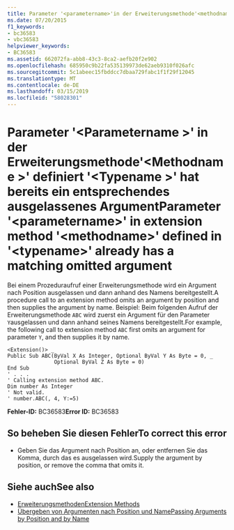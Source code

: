 ```yaml
---
title: Parameter '<parametername>'in der Erweiterungsmethode'<methodname>'definiert '<typename>' hat bereits ein entsprechendes ausgelassenes Argument
ms.date: 07/20/2015
f1_keywords:
- bc36583
- vbc36583
helpviewer_keywords:
- BC36583
ms.assetid: 662072fa-abb8-43c3-8ca2-aefb20f2e902
ms.openlocfilehash: 685950c9b22fa535139973de62aeb9310f026afc
ms.sourcegitcommit: 5c1abeec15fbddcc7dbaa729fabc1f1f29f12045
ms.translationtype: MT
ms.contentlocale: de-DE
ms.lasthandoff: 03/15/2019
ms.locfileid: "58028301"
---
```

# <a name="parameter-parametername-in-extension-method-methodname-defined-in-typename-already-has-a-matching-omitted-argument"></a><span data-ttu-id="96791-102">Parameter '\<Parametername >' in der Erweiterungsmethode'\<Methodname >' definiert '\<Typename >' hat bereits ein entsprechendes ausgelassenes Argument</span><span class="sxs-lookup"><span data-stu-id="96791-102">Parameter '\<parametername>' in extension method '\<methodname>' defined in '\<typename>' already has a matching omitted argument</span></span>
<span data-ttu-id="96791-103">Bei einem Prozeduraufruf einer Erweiterungsmethode wird ein Argument nach Position ausgelassen und dann anhand des Namens bereitgestellt.</span><span class="sxs-lookup"><span data-stu-id="96791-103">A procedure call to an extension method omits an argument by position and then supplies the argument by name.</span></span> <span data-ttu-id="96791-104">Beispiel: Beim folgenden Aufruf der Erweiterungsmethode `ABC` wird zuerst ein Argument für den Parameter `Y`ausgelassen und dann anhand seines Namens bereitgestellt.</span><span class="sxs-lookup"><span data-stu-id="96791-104">For example, the following call to extension method `ABC` first omits an argument for parameter `Y`, and then supplies it by name.</span></span>  
  
```  
<Extension()> _  
Public Sub ABC(ByVal X As Integer, Optional ByVal Y As Byte = 0, _  
               Optional ByVal Z As Byte = 0)  
End Sub  
' . . .  
' Calling extension method ABC.  
Dim number As Integer  
' Not valid.  
' number.ABC(, 4, Y:=5)  
```  
  
 <span data-ttu-id="96791-105">**Fehler-ID:** BC36583</span><span class="sxs-lookup"><span data-stu-id="96791-105">**Error ID:** BC36583</span></span>  
  
## <a name="to-correct-this-error"></a><span data-ttu-id="96791-106">So beheben Sie diesen Fehler</span><span class="sxs-lookup"><span data-stu-id="96791-106">To correct this error</span></span>  
  
-   <span data-ttu-id="96791-107">Geben Sie das Argument nach Position an, oder entfernen Sie das Komma, durch das es ausgelassen wird.</span><span class="sxs-lookup"><span data-stu-id="96791-107">Supply the argument by position, or remove the comma that omits it.</span></span>  
  
## <a name="see-also"></a><span data-ttu-id="96791-108">Siehe auch</span><span class="sxs-lookup"><span data-stu-id="96791-108">See also</span></span>

- [<span data-ttu-id="96791-109">Erweiterungsmethoden</span><span class="sxs-lookup"><span data-stu-id="96791-109">Extension Methods</span></span>](../../visual-basic/programming-guide/language-features/procedures/extension-methods.md)
- [<span data-ttu-id="96791-110">Übergeben von Argumenten nach Position und Name</span><span class="sxs-lookup"><span data-stu-id="96791-110">Passing Arguments by Position and by Name</span></span>](../../visual-basic/programming-guide/language-features/procedures/passing-arguments-by-position-and-by-name.md)
